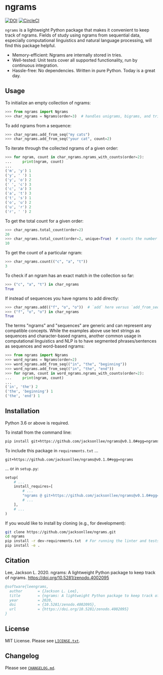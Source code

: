 # ngrams

[![DOI](https://zenodo.org/badge/290420602.svg)](https://zenodo.org/badge/latestdoi/290420602)
[![CircleCI](https://circleci.com/gh/jacksonllee/ngrams/tree/main.svg?style=svg)](https://circleci.com/gh/jacksonllee/ngrams/tree/main)

`ngrams` is a lightweight Python package that makes it convenient to
keep track of ngrams.
Fields of study using ngrams from sequential data, especially
computational linguistics and natural language processing, will find
this package helpful.

* Memory-efficient: Ngrams are internally stored in tries.
* Well-tested: Unit tests cover all supported functionality, run by continuous integration.
* Hassle-free: No dependencies. Written in pure Python. Today is a great day.

## Usage

To initialize an empty collection of ngrams:

```python
>>> from ngrams import Ngrams
>>> char_ngrams = Ngrams(order=3)  # handles unigrams, bigrams, and trigrams
```

To add ngrams from a sequence:

```python
>>> char_ngrams.add_from_seq("my cats")
>>> char_ngrams.add_from_seq("your cat", count=2)
```

To iterate through the collected ngrams of a given order:

```python
>>> for ngram, count in char_ngrams.ngrams_with_counts(order=2):
...     print(ngram, count)
...
('m', 'y') 1
('y', ' ') 1
('y', 'o') 2
(' ', 'c') 3
('c', 'a') 3
('a', 't') 3
('t', 's') 1
('o', 'u') 2
('u', 'r') 2
('r', ' ') 2
```

To get the total count for a given order:

```python
>>> char_ngrams.total_count(order=2)
20
>>> char_ngrams.total_count(order=2, unique=True)  # counts the number of unique ngrams
10
```

To get the count of a particular ngram:

```python
>>> char_ngrams.count(("c", "a", "t"))
3
```

To check if an ngram has an exact match in the collection so far:

```python
>>> ("c", "a", "t") in char_ngrams
True
```

If instead of sequences you have ngrams to add directly:

```python
>>> char_ngrams.add(("f", "o", "o"))  # `add` here versus `add_from_seq` above
>>> ("f", "o", "o") in char_ngrams
True
```

The terms "ngrams" and "sequences" are generic
and can represent any compatible concepts.
While the examples above use text strings as sequences and character-based ngrams,
another common usage in computational linguistics and NLP is to have
segmented phrases/sentences as sequences and word-based ngrams:

```python
>>> from ngrams import Ngrams
>>> word_ngrams = Ngrams(order=2)
>>> word_ngrams.add_from_seq(("in", "the", "beginning"))
>>> word_ngrams.add_from_seq(("in", "the", "end"))
>>> for ngram, count in word_ngrams.ngrams_with_counts(order=2):
...     print(ngram, count)
...
('in', 'the') 2
('the', 'beginning') 1
('the', 'end') 1
```

## Installation

Python 3.6 or above is required.

To install from the command line:

```bash
pip install git+https://github.com/jacksonllee/ngrams@v0.1.0#egg=ngrams
```

To include this package in `requirements.txt` ...

```
git+https://github.com/jacksonllee/ngrams@v0.1.0#egg=ngrams
```

... or in `setup.py`:

```python
setup(
    # ...
    install_requires=[
        # ...
        "ngrams @ git+https://github.com/jacksonllee/ngrams@v0.1.0#egg=ngrams",
        # ...
    ],
    # ...
)
```

If you would like to install by cloning (e.g., for development):

```bash
git clone https://github.com/jacksonllee/ngrams.git
cd ngrams
pip install -r dev-requirements.txt  # For running the linter and tests
pip install -e .
```

## Citation

Lee, Jackson L. 2020. ngrams: A lightweight Python package to keep track of ngrams. https://doi.org/10.5281/zenodo.4002095

```bibtex
@software{leengrams,
  author       = {Jackson L. Lee},
  title        = {ngrams: A lightweight Python package to keep track of ngrams},
  year         = 2020,
  doi          = {10.5281/zenodo.4002095},
  url          = {https://doi.org/10.5281/zenodo.4002095}
}
```

## License

MIT License. Please see [`LICENSE.txt`](LICENSE.txt).

## Changelog

Please see [`CHANGELOG.md`](CHANGELOG.md).
